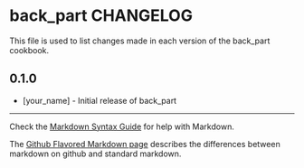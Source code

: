 back_part CHANGELOG
===================

This file is used to list changes made in each version of the back_part cookbook.

0.1.0
-----
- [your_name] - Initial release of back_part

- - -
Check the [Markdown Syntax Guide](http://daringfireball.net/projects/markdown/syntax) for help with Markdown.

The [Github Flavored Markdown page](http://github.github.com/github-flavored-markdown/) describes the differences between markdown on github and standard markdown.
